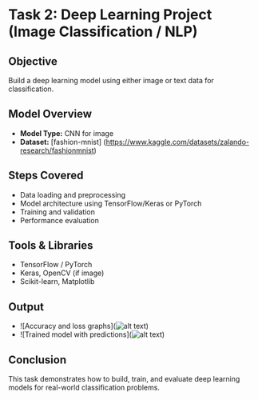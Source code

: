 # Task 2: Deep Learning Project (Image Classification / NLP)

## Objective
Build a deep learning model using either image or text data for classification.

## Model Overview
- **Model Type:** CNN for image
- **Dataset:** [fashion-mnist]
(https://www.kaggle.com/datasets/zalando-research/fashionmnist) 

## Steps Covered
- Data loading and preprocessing
- Model architecture using TensorFlow/Keras or PyTorch
- Training and validation
- Performance evaluation

## Tools & Libraries
- TensorFlow / PyTorch
- Keras, OpenCV (if image)
- Scikit-learn, Matplotlib

## Output
- ![Accuracy and loss graphs](![alt text](image.png))
- ![Trained model with predictions](![alt text](image-1.png))

## Conclusion
This task demonstrates how to build, train, and evaluate deep learning models for real-world classification problems.

